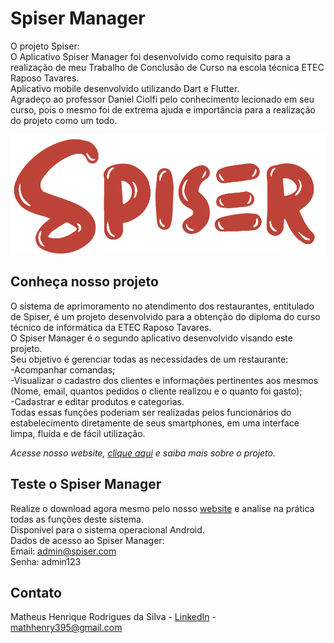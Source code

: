 # Spiser Manager

O projeto Spiser:<br/> O Aplicativo Spiser Manager foi desenvolvido como requisito para a realização de meu Trabalho de Conclusão de Curso na escola técnica ETEC Raposo Tavares.<br/>
Aplicativo mobile desenvolvido utilizando Dart e Flutter.<br/>
Agradeço ao professor Daniel Ciolfi pelo conhecimento lecionado em seu curso, pois o mesmo foi de extrema ajuda e importância para a realização do projeto como um todo.

![](header.png)

## Conheça nosso projeto

O sistema de aprimoramento no atendimento dos restaurantes, entitulado de Spiser, é um projeto desenvolvido para a obtenção do diploma do curso técnico de informática da ETEC Raposo Tavares.<br/>
O Spiser Manager é o segundo aplicativo desenvolvido visando este projeto. <br/>
Seu objetivo é gerenciar todas as necessidades de um restaurante:<br/>-Acompanhar comandas;<br/>-Visualizar o cadastro dos clientes e informações pertinentes aos mesmos (Nome, email, quantos pedidos o cliente realizou e o quanto foi gasto);<br/>-Cadastrar e editar produtos e categorias.<br/> Todas essas funções poderiam ser realizadas pelos funcionários do estabelecimento diretamente de seus smartphones, em uma interface limpa, fluída e de fácil utilização.

_Acesse nosso website, [clique aqui][projeto] e saiba mais sobre o projeto._

## Teste o Spiser Manager

Realize o download agora mesmo pelo nosso [website][projeto] e analise na prática todas as funções deste sistema.<br/>
Disponível para o sistema operacional Android.<br/>
Dados de acesso ao Spiser Manager: <br/>
Email: admin@spiser.com <br/>
Senha: admin123

## Contato

Matheus Henrique Rodrigues da Silva - [LinkedIn](https://www.linkedin.com/in/matheus-henrique-rodrigues-da-silva-4aa431188/) - mathhenry395@gmail.com

[projeto]: https://spiser-tcc.web.app/
